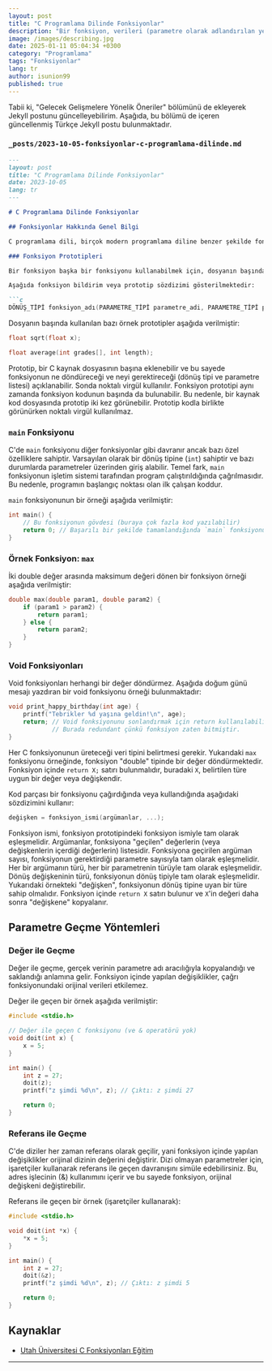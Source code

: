 ```yaml
---
layout: post
title: "C Programlama Dilinde Fonksiyonlar"
description: "Bir fonksiyon, verileri (parametre olarak adlandırılan yerel sembolik isimlerle ifade edilen) alır, bu verileri işler ve genellikle girdiye dayalı olarak yeni bilgi üretir."
image: /images/describing.jpg
date: 2025-01-11 05:04:34 +0300
category: "Programlama" 
tags: "Fonksiyonlar" 
lang: tr
author: isunion99
published: true
---
```



Tabii ki, "Gelecek Gelişmelere Yönelik Öneriler" bölümünü de ekleyerek Jekyll postunu güncelleyebilirim. Aşağıda, bu bölümü de içeren güncellenmiş Türkçe Jekyll postu bulunmaktadır.

### `_posts/2023-10-05-fonksiyonlar-c-programlama-dilinde.md`

```markdown
---
layout: post
title: "C Programlama Dilinde Fonksiyonlar"
date: 2023-10-05
lang: tr
---

# C Programlama Dilinde Fonksiyonlar

## Fonksiyonlar Hakkında Genel Bilgi

C programlama dili, birçok modern programlama diline benzer şekilde fonksiyonları kullanmayı sağlar—girdi alır, hesaplamalar yapar ve çıktı üretir. C'de her fonksiyonun belirli bir dönüş tipi ve parametre tipleri olmalıdır. Bir fonksiyon, verileri (parametre olarak adlandırılan yerel sembolik isimlerle ifade edilen) alır, bu verileri işler ve genellikle girdiye dayalı olarak yeni bilgi üretir.

### Fonksiyon Prototipleri

Bir fonksiyon başka bir fonksiyonu kullanabilmek için, dosyanın başında fonksiyon prototipi görünmelidir. Eğer bir fonksiyon, dosyada tanımlandığı yerden önce kullanılıyorsa, prototipin dosyanın başında görünmesi gerekmektedir. Bu, derleyicinin fonksiyon çağrısından önce fonksiyon imzasını görmesini sağlar.

Aşağıda fonksiyon bildirim veya prototip sözdizimi gösterilmektedir:

```c
DÖNÜŞ_TİPİ fonksiyon_adı(PARAMETRE_TİPİ parametre_adi, PARAMETRE_TİPİ parametre_adi);
```

Dosyanın başında kullanılan bazı örnek prototipler aşağıda verilmiştir:

```c
float sqrt(float x);

float average(int grades[], int length);
```

Prototip, bir C kaynak dosyasının başına eklenebilir ve bu sayede fonksiyonun ne döndüreceği ve neyi gerektireceği (dönüş tipi ve parametre listesi) açıklanabilir. Sonda noktalı virgül kullanılır. Fonksiyon prototipi aynı zamanda fonksiyon kodunun başında da bulunabilir. Bu nedenle, bir kaynak kod dosyasında prototip iki kez görünebilir. Prototip kodla birlikte görünürken noktalı virgül kullanılmaz.

### `main` Fonksiyonu

C'de `main` fonksiyonu diğer fonksiyonlar gibi davranır ancak bazı özel özelliklere sahiptir. Varsayılan olarak bir dönüş tipine (`int`) sahiptir ve bazı durumlarda parametreler üzerinden giriş alabilir. Temel fark, `main` fonksiyonun işletim sistemi tarafından program çalıştırıldığında çağrılmasıdır. Bu nedenle, programın başlangıç noktası olan ilk çalışan koddur.

`main` fonksiyonunun bir örneği aşağıda verilmiştir:

```c
int main() {
    // Bu fonksiyonun gövdesi (buraya çok fazla kod yazılabilir)
    return 0; // Başarılı bir şekilde tamamlandığında `main` fonksiyonu genellikle 0 döner.
}
```

### Örnek Fonksiyon: `max`

İki double değer arasında maksimum değeri dönen bir fonksiyon örneği aşağıda verilmiştir:

```c
double max(double param1, double param2) {
    if (param1 > param2) {
        return param1;
    } else {
        return param2;
    }
}
```

### Void Fonksiyonları

Void fonksiyonları herhangi bir değer döndürmez. Aşağıda doğum günü mesajı yazdıran bir void fonksiyonu örneği bulunmaktadır:

```c
void print_happy_birthday(int age) {
    printf("Tebrikler %d yaşına geldin!\n", age);
    return; // Void fonksiyonunu sonlandırmak için return kullanılabilir.
            // Burada redundant çünkü fonksiyon zaten bitmiştir.
}
```

Her C fonksiyonunun üreteceği veri tipini belirtmesi gerekir. Yukarıdaki `max` fonksiyonu örneğinde, fonksiyon "double" tipinde bir değer döndürmektedir. Fonksiyon içinde `return X;` satırı bulunmalıdır, buradaki `X`, belirtilen türe uygun bir değer veya değişkendir.

Kod parçası bir fonksiyonu çağırdığında veya kullandığında aşağıdaki sözdizimini kullanır:

```c
değişken = fonksiyon_ismi(argümanlar, ...);
```

Fonksiyon ismi, fonksiyon prototipindeki fonksiyon ismiyle tam olarak eşleşmelidir. Argümanlar, fonksiyona "geçilen" değerlerin (veya değişkenlerin içerdiği değerlerin) listesidir. Fonksiyona geçirilen argüman sayısı, fonksiyonun gerektirdiği parametre sayısıyla tam olarak eşleşmelidir. Her bir argümanın türü, her bir parametrenin türüyle tam olarak eşleşmelidir. Dönüş değişkeninin türü, fonksiyonun dönüş tipiyle tam olarak eşleşmelidir. Yukarıdaki örnekteki "değişken", fonksiyonun dönüş tipine uyan bir türe sahip olmalıdır. Fonksiyon içinde `return X` satırı bulunur ve `X`'in değeri daha sonra "değişkene" kopyalanır.

## Parametre Geçme Yöntemleri

### Değer ile Geçme

Değer ile geçme, gerçek verinin parametre adı aracılığıyla kopyalandığı ve saklandığı anlamına gelir. Fonksiyon içinde yapılan değişiklikler, çağrı fonksiyonundaki orijinal verileri etkilemez.

Değer ile geçen bir örnek aşağıda verilmiştir:

```c
#include <stdio.h>

// Değer ile geçen C fonksiyonu (ve & operatörü yok)
void doit(int x) {
    x = 5;
}

int main() {
    int z = 27;
    doit(z);
    printf("z şimdi %d\n", z); // Çıktı: z şimdi 27

    return 0;
}
```

### Referans ile Geçme

C'de diziler her zaman referans olarak geçilir, yani fonksiyon içinde yapılan değişiklikler orijinal dizinin değerini değiştirir. Dizi olmayan parametreler için, işaretçiler kullanarak referans ile geçen davranışını simüle edebilirsiniz. Bu, adres işlecinin (&) kullanımını içerir ve bu sayede fonksiyon, orijinal değişkeni değiştirebilir.

Referans ile geçen bir örnek (işaretçiler kullanarak):

```c
#include <stdio.h>

void doit(int *x) {
    *x = 5;
}

int main() {
    int z = 27;
    doit(&z);
    printf("z şimdi %d\n", z); // Çıktı: z şimdi 5

    return 0;
}
```

## Kaynaklar

- [Utah Üniversitesi C Fonksiyonları Eğitim](https://www.cs.utah.edu/~germain/PPS/Topics/C_Language/c_functions.html)

---
